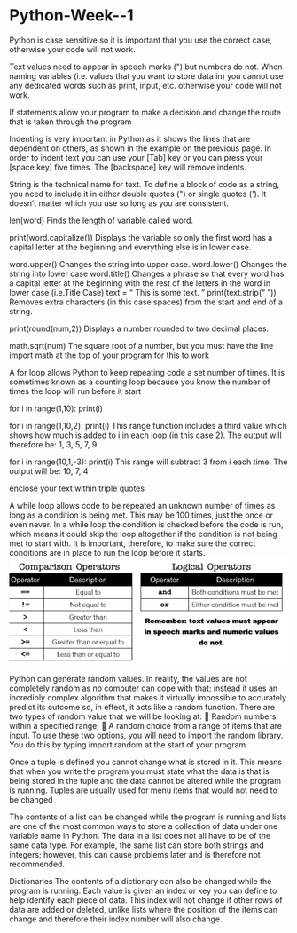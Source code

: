 # Python-Week--1
Python is case sensitive so it is important that you use the correct case, otherwise your code will not work.

Text values need to appear in speech marks (") but numbers do not. When naming variables (i.e. values that you want to store data in) you cannot use any dedicated words such as print, input, etc. otherwise your code will not work.

If statements allow your program to make a decision and change the route that is taken through the program

Indenting is very important in Python as it shows the lines that are dependent on others, as shown in the example on the previous page. In order to indent text you can use your [Tab] key or you can press your [space key] five times. The [backspace] key will remove indents.  

String is the technical name for text. To define a block of code as a string, you need to include it in either double quotes (") or single quotes ('). It doesn’t matter which you use so long as you are consistent. 

len(word) Finds the length of variable called word. 

print(word.capitalize()) Displays the variable so only the first word has a capital letter at the beginning and everything else is in lower case. 

word.upper() Changes the string into upper case. 
word.lower() Changes the string into lower case
word.title() Changes a phrase so that every word has a capital letter at the beginning with the rest of the letters in the word in lower case (i.e.Title Case)
text = “ This is some text. ” print(text.strip(“ ”)) Removes extra characters (in this case spaces) from the start and end of a string. 

print(round(num,2)) Displays a number rounded to two decimal places.

math.sqrt(num) The square root of a number, but you must have the line import math at the top of your program for this to work

A for loop allows Python to keep repeating code a set number of times. It is sometimes known as a counting loop because you know the number of times the loop will run before it start

for i in range(1,10):  print(i)

for i in range(1,10,2):  print(i) This range function includes a third value which shows how much is added to i in each loop (in this case 2). The output will therefore be: 1, 3, 5, 7, 9 

for i in range(10,1,-3):  print(i) This range will subtract 3 from i each time. The output will be: 10, 7, 4 

enclose your text within triple quotes

A while loop allows code to be repeated an unknown number of times as long as a condition is being met. This may be 100 times, just the once or even never. In a while loop the condition is checked before the code is run, which means it could skip the loop altogether if the condition is not being met to start with. It is important, therefore, to make sure the correct conditions are in place to run the loop before it starts.  
![alt text](image.png)

Python can generate random values. In reality, the values are not completely random as no computer can cope with that; instead it uses an incredibly complex algorithm that makes it virtually impossible to accurately predict its outcome so, in effect, it acts like a random function. 
There are two types of random value that we will be looking at: 
 Random numbers within a specified range; 
 A random choice from a range of items that are input. To use these two options, you will need to import the random library. You do this by typing import random at the start of your program.  

Once a tuple is defined you cannot change what is stored in it. This means that when you write the program you must state what the data is that is being stored in the tuple and the data cannot be altered while the program is running. Tuples are usually used for menu items that would not need to be changed

The contents of a list can be changed while the program is running and lists are one of the most common ways to store a collection of data under one variable name in Python. The data in a list does not all have to be of the same data type. For example, the same list can store both strings and integers; however, this can cause problems later and is therefore not recommended. 

Dictionaries  The contents of a dictionary can also be changed while the program is running. Each value is given an index or key you can define to help identify each piece of data. This index will not change if other rows of data are added or deleted, unlike lists where the position of the items can change and therefore their index number will also change.